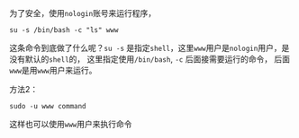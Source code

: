 为了安全，使用`nologin`账号来运行程序，
```
su -s /bin/bash -c "ls" www
```
这条命令到底做了什么呢？`su -s` 是指定`shell`，这里`www`用户是`nologin`用户，是没有默认的`shell`的，
这里指定使用`/bin/bash`, `-c` 后面接需要运行的命令， 后面`www`是用`www`用户来运行。

方法2：
```
sudo -u www command
```
这样也可以使用`www`用户来执行命令

